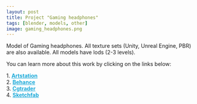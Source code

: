```yaml
---
layout: post 
title: Project "Gaming headphones"
tags: [blender, models, other]
image: gaming_headphones.png
---
```

Model of Gaming headphones.
All texture sets (Unity, Unreal Engine, PBR) are also available. 
All models have lods (2-3 levels).

<!--more-->

You can learn more about this work by clicking on the links below: <br/>

<div>
	1.
    <a href="https://www.artstation.com/artwork/A9lmzX" target="_blank" style="font-weight: bold; color: #1CAAD9;">Artstation</a><br/>
	2.
	<a href="https://www.behance.net/gallery/73841631/Gaming-headphones" target="_blank" style="font-weight: bold; color: #1CAAD9;">Behance</a><br/>	
	3.
	<a href="https://www.cgtrader.com/3d-models/electronics/audio/gaming-headphones" target="_blank" style="font-weight: bold; color: #1CAAD9;">Cgtrader</a><br/>
	4.
	<a href="https://sketchfab.com/3d-models/gaming-headphones-b6842ce442904c1b9bf6cea92475fdb8" target="_blank" style="font-weight: bold; color: #1CAAD9;">Sketchfab</a><br/>	
</div>
